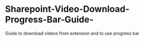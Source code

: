 # Sharepoint-Video-Download-Progress-Bar-Guide-
Guide to download videos from extension and to use progress bar
